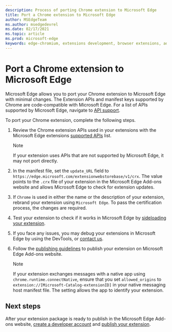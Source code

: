 ```yaml
---
description: Process of porting Chrome extension to Microsoft Edge
title: Port a Chrome extension to Microsoft Edge
author: MSEdgeTeam
ms.author: msedgedevrel
ms.date: 02/17/2021
ms.topic: article
ms.prod: microsoft-edge
keywords: edge-chromium, extensions development, browser extensions, addons, partner center, developer
---
```

# Port a Chrome extension to Microsoft Edge

Microsoft Edge allows you to port your Chrome extension to Microsoft Edge with minimal changes.  The Extension APIs and manifest keys supported by Chrome are code-compatible with Microsoft Edge.  For a list of APIs supported by Microsoft Edge, navigate to [API support](./api-support.md).

To port your Chrome extension, complete the following steps.

1.  Review the Chrome extension APIs used in your extensions with the Microsoft Edge extensions [supported APIs](./api-support.md) list.

    > [!NOTE]
    > If your extension uses APIs that are not supported by Microsoft Edge, it may not port directly.

1.  In the manifest file, set the `update_URL` field to `https://edge.microsoft.com/extensionwebstorebase/v1/crx`.  The value points to the `.crx` file of your extension in the Microsoft Edge Add-ons website and allows Microsoft Edge to check for extension updates.
1.  If `Chrome` is used in either the name or the description of your extension, rebrand your extension using `Microsoft Edge`.  To pass the certification process, the changes are required.
1.  Test your extension to check if it works in Microsoft Edge by [sideloading your extension](../getting-started/extension-sideloading.md).
1.  If you face any issues, you may debug your extensions in Microsoft Edge by using the DevTools, or [contact us](mailto:ext_dev_support@microsoft.com).
1.  Follow the [publishing guidelines](../publish/publish-extension.md) to publish your extension on Microsoft Edge Add-ons website.

    > [!NOTE]
    > If your extension exchanges messages with a native app using `chrome.runtime.connectNative`, ensure that you set `allowed_origins` to `extension://[Microsoft-Catalog-extensionID]` in your native messaging host manifest file.  The setting allows the app to identify your extension.


<!-- ====================================================================== -->
## Next steps

After your extension package is ready to publish in the Microsoft Edge Add-ons website, [create a developer account](../publish/create-dev-account.md) and [publish your extension](../publish/publish-extension.md).

<!-- links -->

[ExtensionApiSupport]: ./api-support.md "API support | Microsoft Docs"
[ExtensionsGettingStartedExtensionSideloading]: ../getting-started/extension-sideloading.md "Sideload your extension | Microsoft Docs"
[ExtensionsPublishCreateDevAccount]: ../publish/create-dev-account.md "Register as a Microsoft Edge extension developer | Microsoft Docs"
[ExtensionsPublishPublishExtension]: ../publish/publish-extension.md "Publish your extension | Microsoft Docs"

[ChromeDeveloperWebStorePayments]: https://developer.chrome.com/webstore/one_time_payments "One-Time Payments | Chrome Developer"

[mailtoExtensionMicrosoft]: mailto:ext_dev_support@microsoft.com "ext_dev_support@microsoft.com"
